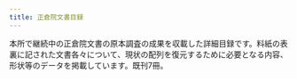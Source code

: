 ```yaml
---
title: 正倉院文書目録
---
```


本所で継続中の正倉院文書の原本調査の成果を収載した詳細目録です。料紙の表裏に記された文書各々について、現状の配列を復元するために必要となる内容、形状等のデータを掲載しています。既刊7冊。